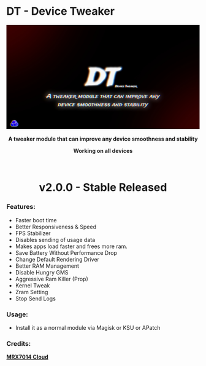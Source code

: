 # DT - Device Tweaker

<div align="center"><img src="DT-banner.jpg">
  
**A tweaker module that can improve any device smoothness and stability**

**Working on all devices**

<br />

# v2.0.0 - Stable Released

</div>

### Features:
- Faster boot time
- Better Responsiveness & Speed
- FPS Stabilizer
- Disables sending of usage data
- Makes apps load faster and frees more ram.
- Save Battery Without Performance Drop
- Change Default Rendering Driver 
- Better RAM Management
- Disable Hungry GMS
- Aggressive Ram Killer (Prop)
- Kernel Tweak
- Zram Setting
- Stop Send Logs

### Usage:
- Install it as a normal module via Magisk or KSU or APatch

### Credits:
<a href="https://t.me/mrx7014cloud">**MRX7014 Cloud**</a>
